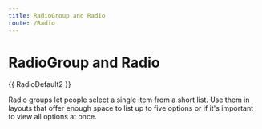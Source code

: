 ```yaml
---
title: RadioGroup and Radio
route: /Radio
---
```


# RadioGroup and Radio

{{ RadioDefault2 }}

Radio groups let people select a single item from a short list. Use them in layouts that offer enough space to list up to five options or if it's important to view all options at once.

<!--

If there isn't enough space, try a dropdown instead. If you need to let people select more than one option, use checkboxes. To let them immediately turn a setting on or off, try a switch.

## Behavior

Although it is technically possible to show a single Radio button (as can be seen below), it *must* be placed inside a RadioGroup to have any function.

### Default selection
Present a selected option in radio groups by default. The default selection should be placed first and should be the most logical response. Remaining options should be listed in a logical order. For more information, see the Content section.

## Layout
Radio groups can be aligned vertically or horizontally (default). When horizontally aligned, the label can appear next to or under the radio input.

## Accessibility
Include intuitive labels with radio groups.

When tabbing, focus will fall on the first option if no options are selected. If there is a selection, focus will fall on that option first.

## Content
Keep labels short and clear
Keep individual radio labels as concise and descriptive as possible. Use fragments instead of full sentences. If long labels can’t be avoided, text will wrap onto the next line. Never truncate radio text with an ellipsis. Use sentence case with no end punctuation.

Skip the period in radio labels. For the label that introduces the radio group, don’t end with a colon. For more info, go to Periods in the Microsoft Writing Style Guide.

Use sentence style capitalization—only capitalize the first word. For more info, go to Capitalization in the Microsoft Writing Style Guide.

## Examples

### Radio button appearances

A radio button is either unchecked or checked. Usually, once an item in a group has been checked, the result of the group as a whole cannot be unchecked again.
An item can also be disabled and can show a label to indicate the value. 

{{ RadioDefault }}

## RadioGroup

Radios are placed and used inside a radio group. Only one of the items in a group can have a checked state.
You can bind to the `Value` of the group to the get the value of the checked item.

{{ RadioGroupDefault }}

## Strongly typed items and using Label template
Radio items allow for strongly binding to types. Because of this, string values need to be defined in the following way: 
`Value="@("one")"`

As an alternative to of using the `Label` parameter (string value only),
it is possible to use the `LabelTemplate` parameter to specify a template for the label.
In case both are specified, the `Label` parameter is used.

{{ RadioGroupLabelTemplate }}

## RadioGroup with vertical orientation
When the radio group has a vertical orientation, the items are stacked on top of each other.

{{ RadioGroupVertical }}

## Disabled RadioGroup
A radio group can be disabled as a whole. This means that the user cannot select any of the items in the group.
{{ RadioGroupDisabledGroup }}

## RadioGroup with disabled items
Besides disabling the whole group, it is also possible to disable specific items in a group.
{{ RadioGroupDisabledItems }}

## RadioGroup required
{{ RadioGroupRequired }}

## API FluentRadioGroup
{{ API Type=FluentRadioGroup }}

## API FluentRadio
{{ API Type=FluentRadio }}

## Migrating to v5

{{ INCLUDE File=MigrationFluentRadio }}
-->
